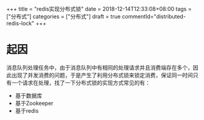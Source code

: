 +++
title = "redis实现分布式锁"
date = 2018-12-14T12:33:08+08:00
tags = ["分布式"]
categories = ["分布式"]
draft = true
commentId="distributed-redis-lock"
+++
# 起因
消息队列处理任务中，由于消息队列中有相同的处理请求并且消费端存在多个，因此出现了并发消费的问题，于是产生了利用分布式锁来锁定消费，保证同一时间只有一个请求在处理，找了一下分布式锁的实现方式常见的有：
- 基于数据库
- 基于Zookeeper
- 基于redis

